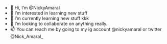 - 👋 Hi, I’m @NickyAmaral
- 👀 I’m interested in learning new stuff
- 🌱 I’m currently learning new stuff kkk
- 💞️ I’m looking to collaborate on anything really.
- 📫 You can reach me by going to my ig account @nickyamaral or twitter @Nick_Amaral_

<!---
NickyAmaral/NickyAmaral is a ✨ special ✨ repository because its `README.md` (this file) appears on your GitHub profile.
You can click the Preview link to take a look at your changes.
--->
